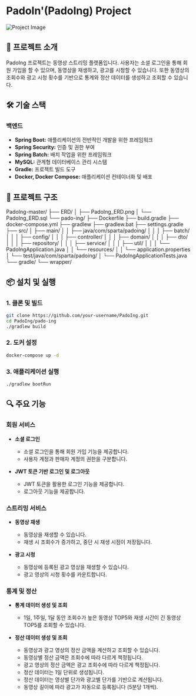 # PadoIn'(PadoIng) Project

![Project Image](https://i.imgur.com/4wYiECq.jpeg)

## 📜 프로젝트 소개

PadoIng 프로젝트는 동영상 스트리밍 플랫폼입니다. 사용자는 소셜 로그인을 통해 회원 가입을 할 수 있으며, 동영상을 재생하고, 광고를 시청할 수 있습니다. 또한 동영상의 조회수와 광고 시청 횟수를 기반으로 통계와 정산 데이터를 생성하고 조회할 수 있습니다.

## 🛠 기술 스택

### 백엔드
- **Spring Boot:** 애플리케이션의 전반적인 개발을 위한 프레임워크
- **Spring Security:** 인증 및 권한 부여
- **Spring Batch:** 배치 작업을 위한 프레임워크
- **MySQL:** 관계형 데이터베이스 관리 시스템
- **Gradle:** 프로젝트 빌드 도구
- **Docker, Docker Compose:** 애플리케이션 컨테이너화 및 배포

## 📂 프로젝트 구조


PadoIng-master/
├── ERD/
│   ├── PadoIng_ERD.png
│   └── PadoIng_ERD.sql
└── pado-ing/
├── Dockerfile
├── build.gradle
├── docker-compose.yml
├── gradlew
├── gradlew.bat
├── settings.gradle
├── src/
│   ├── main/
│   │   ├── java/com/sparta/padoing/
│   │   │   ├── batch/
│   │   │   ├── config/
│   │   │   ├── controller/
│   │   │   ├── domain/
│   │   │   ├── dto/
│   │   │   ├── repository/
│   │   │   ├── service/
│   │   │   ├── util/
│   │   │   └── PadoIngApplication.java
│   │   └── resources/
│   │       └── application.properties
│   └── test/java/com/sparta/padoing/
│       └── PadoIngApplicationTests.java
└── gradle/
└── wrapper/


## 📦 설치 및 실행

### 1. 클론 및 빌드

```bash
git clone https://github.com/your-username/PadoIng.git
cd PadoIng/pado-ing
./gradlew build
```

### 2. 도커 설정

```bash
docker-compose up -d
```

### 3. 애플리케이션 실행

```bash
./gradlew bootRun
```

## 🔍 주요 기능

### 회원 서비스

- **소셜 로그인**
    - 소셜 로그인을 통해 회원 가입 기능을 제공합니다.
    - 사용자 계정과 판매자 계정의 권한을 구분합니다.

- **JWT 토큰 기반 로그인 및 로그아웃**
    - JWT 토큰을 활용한 로그인 기능을 제공합니다.
    - 로그아웃 기능을 제공합니다.

### 스트리밍 서비스

- **동영상 재생**
    - 동영상을 재생할 수 있습니다.
    - 재생 시 조회수가 증가하고, 중단 시 재생 시점이 저장됩니다.

- **광고 시청**
    - 동영상에 등록된 광고 영상을 재생할 수 있습니다.
    - 광고 영상의 시청 횟수를 카운트합니다.

### 통계 및 정산

- **통계 데이터 생성 및 조회**
    - 1일, 1주일, 1달 동안 조회수가 높은 동영상 TOP5와 재생 시간이 긴 동영상 TOP5를 조회할 수 있습니다.

- **정산 데이터 생성 및 조회**
    - 동영상과 광고 영상의 정산 금액을 계산하고 조회할 수 있습니다.
    - 동영상별 정산 금액은 조회수에 따라 다르게 책정됩니다.
    - 광고 영상의 정산 금액은 광고 조회수에 따라 다르게 책정됩니다.
    - 정산 데이터는 1일 단위로 생성됩니다.
    - 정산 데이터는 영상별 단가와 광고별 단가를 기반으로 계산됩니다.
    - 동영상 길이에 따라 광고가 자동으로 등록됩니다 (5분당 1개씩).
